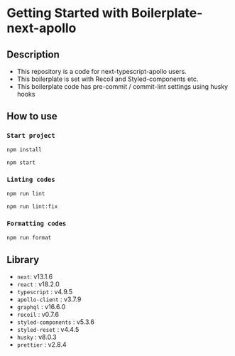 # Getting Started with Boilerplate-next-apollo

## Description

- This repository is a code for next-typescript-apollo users.
- This boilerplate is set with Recoil and Styled-components etc.
- This boilerplate code has pre-commit / commit-lint settings using husky hooks

## How to use

### `Start project`

```bash
npm install

npm start
```

### `Linting codes`

```bash
npm run lint

npm run lint:fix
```

### `Formatting codes`

```bash
npm run format
```

## Library

- `next`: v13.1.6
- `react` : v18.2.0
- `typescript` : v4.9.5
- `apollo-client` : v3.7.9
- `graphql` : v16.6.0
- `recoil` : v0.7.6
- `styled-components` : v5.3.6
- `styled-reset` : v4.4.5
- `husky` : v8.0.3
- `prettier` : v2.8.4
